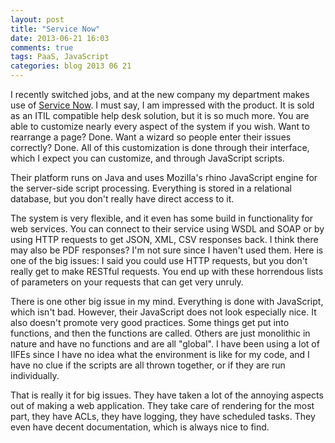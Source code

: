 ```yaml
---
layout: post
title: "Service Now"
date: 2013-06-21 16:03
comments: true
tags: PaaS, JavaScript
categories: blog 2013 06 21
---
```

I recently switched jobs, and at the new company my department makes use of [Service Now](http://www.servicenow.com). I must say, I am impressed with the product. It is sold as an ITIL compatible help desk solution, but it is so much more. You are able to customize nearly every aspect of the system if you wish. Want to rearrange a page? Done. Want a wizard so people enter their issues correctly? Done. All of this customization is done through their interface, which I expect you can customize, and through JavaScript scripts.

Their platform runs on Java and uses Mozilla's rhino JavaScript engine for the server-side script processing. Everything is stored in a relational database, but you don't really have direct access to it.

The system is very flexible, and it even has some build in functionality for web services. You can connect to their service using WSDL and SOAP or by using HTTP requests to get JSON, XML, CSV responses back. I think there may also be PDF responses? I'm not sure since I haven't used them. Here is one of the big issues: I said you could use HTTP requests, but you don't really get to make RESTful requests. You end up with these horrendous lists of parameters on your requests that can get very unruly.

There is one other big issue in my mind. Everything is done with JavaScript, which isn't bad. However, their JavaScript does not look especially nice. It also doesn't promote very good practices. Some things get put into functions, and then the functions are called. Others are just monolithic in nature and have no functions and are all "global". I have been using a lot of IIFEs since I have no idea what the environment is like for my code, and I have no clue if the scripts are all thrown together, or if they are run individually.

That is really it for big issues. They have taken a lot of the annoying aspects out of making a web application. They take care of rendering for the most part, they have ACLs, they have logging, they have scheduled tasks. They even have decent documentation, which is always nice to find.

